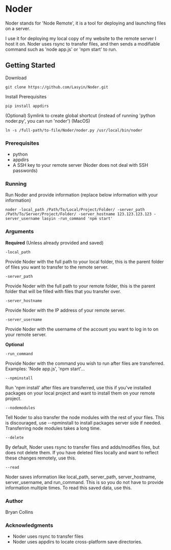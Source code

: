 # Noder
Noder stands for 'Node Remote', it is a tool for deploying and launching files on a server.

I use it for deploying my local copy of my website to the remote server I host it on.
Noder uses rsync to transfer files, and then sends a modifiable command such as 'node app.js' or 'npm start' to run.

## Getting Started
Download
```
git clone https://github.com/Lasyin/Noder.git
```

Install Prerequisites
```
pip install appdirs
```

(Optional) Symlink to create global shortcut (instead of running 'python noder.py', you can run 'noder')
(MacOS)
```
ln -s /full-path/to-file/Noder/noder.py /usr/local/bin/noder
```

### Prerequisites
* python
* appdirs
* A SSH key to your remote server (Noder does not deal with SSH passwords)

### Running
Run Noder and provide information (replace below information with your information)
```
noder -local_path /Path/To/Local/Project/Folder/ -server_path /Path/To/Server/Project/Folder/ -server_hostname 123.123.123.123 -server_username lasyin -run_command 'npm start'
```

### Arguments
**Required** (Unless already provided and saved)
```
-local_path
```
Provide Noder with the full path to your local folder, this is the parent folder of files you want to transfer to the remote server.

```
-server_path
```
Provide Noder with the full path to your remote folder, this is the parent folder that will be filled with files that you transfer over.

```
-server_hostname
```
Provide Noder with the IP address of your remote server.

```
-server_username
```
Provide Noder with the username of the account you want to log in to on your remote server.

**Optional**
```
-run_command
```
Provide Noder with the command you wish to run after files are transferred. Examples: 'Node app.js', 'npm start'...

```
--npminstall
```
Run 'npm install' after files are transferred, use this if you've installed packages on your local project and want to install them on your remote project.

```
--nodemodules
```
Tell Noder to also transfer the node modules with the rest of your files. This is discouraged, use --npminstall to install packages server side if needed. Transferring node modules takes a long time.

```
--delete
```
By default, Noder uses rsync to transfer files and adds/modifies files, but does not delete them. If you have deleted files locally and want to reflect these changes remotely, use this.

```
--read
```
Noder saves information like local_path, server_path, server_hostname, server_username, and run_command. This is so you do not have to provide information multiple times. To read this saved data, use this.

### Author
Bryan Collins

### Acknowledgments
* Noder uses rsync to transfer files
* Noder uses appdirs to locate cross-platform save directories.
